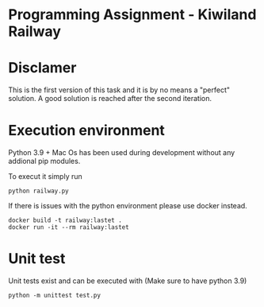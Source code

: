 # Programming Assignment - Kiwiland Railway

# Disclamer

This is the first version of this task and it is by no means a "perfect" solution. A good solution is reached after the second iteration.

# Execution environment

Python 3.9 + Mac Os has been used during development without any addional pip modules.

To execut it simply run

```python railway.py```

If there is issues with the python environment please use docker instead.

```
docker build -t railway:lastet .
docker run -it --rm railway:lastet
```

# Unit test

Unit tests exist and can be executed with (Make sure to have python 3.9)

```
python -m unittest test.py
```
